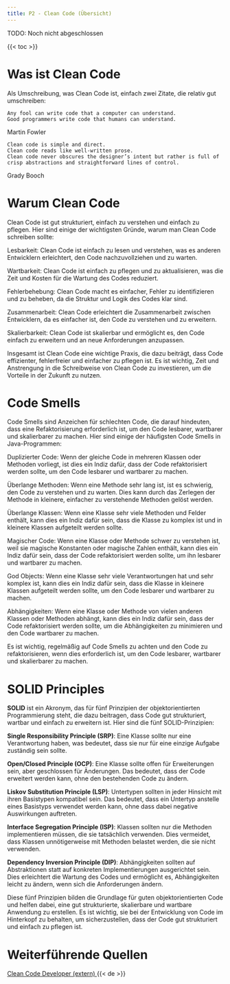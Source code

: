 ```yaml
---
title: P2 - Clean Code (Übersicht)
---
```


TODO: Noch nicht abgeschlossen

{{< toc >}}

# Was ist Clean Code

Als Umschreibung, was Clean Code ist, einfach zwei Zitate, die relativ gut umschreiben:

```
Any fool can write code that a computer can understand.
Good programmers write code that humans can understand.
```
Martin Fowler

```
Clean code is simple and direct. 
Clean code reads like well-written prose. 
Clean code never obscures the designer’s intent but rather is full of 
crisp abstractions and straightforward lines of control.
```
Grady Booch

# Warum Clean Code

Clean Code ist gut strukturiert, einfach zu verstehen und einfach zu pflegen. Hier sind einige der wichtigsten Gründe, warum man Clean Code schreiben sollte:

Lesbarkeit: Clean Code ist einfach zu lesen und verstehen, was es anderen Entwicklern erleichtert, den Code nachzuvollziehen und zu warten.

Wartbarkeit: Clean Code ist einfach zu pflegen und zu aktualisieren, was die Zeit und Kosten für die Wartung des Codes reduziert.

Fehlerbehebung: Clean Code macht es einfacher, Fehler zu identifizieren und zu beheben, da die Struktur und Logik des Codes klar sind.

Zusammenarbeit: Clean Code erleichtert die Zusammenarbeit zwischen Entwicklern, da es einfacher ist, den Code zu verstehen und zu erweitern.

Skalierbarkeit: Clean Code ist skalierbar und ermöglicht es, den Code einfach zu erweitern und an neue Anforderungen anzupassen.

Insgesamt ist Clean Code eine wichtige Praxis, die dazu beiträgt, dass Code effizienter, fehlerfreier und einfacher zu pflegen ist. Es ist wichtig, Zeit und Anstrengung in die Schreibweise von Clean Code zu investieren, um die Vorteile in der Zukunft zu nutzen.

# Code Smells

Code Smells sind Anzeichen für schlechten Code, die darauf hindeuten, dass eine Refaktorisierung erforderlich ist, um den Code lesbarer, wartbarer und skalierbarer zu machen. Hier sind einige der häufigsten Code Smells in Java-Programmen:

Duplizierter Code: Wenn der gleiche Code in mehreren Klassen oder Methoden vorliegt, ist dies ein Indiz dafür, dass der Code refaktorisiert werden sollte, um den Code lesbarer und wartbarer zu machen.

Überlange Methoden: Wenn eine Methode sehr lang ist, ist es schwierig, den Code zu verstehen und zu warten. Dies kann durch das Zerlegen der Methode in kleinere, einfacher zu verstehende Methoden gelöst werden.

Überlange Klassen: Wenn eine Klasse sehr viele Methoden und Felder enthält, kann dies ein Indiz dafür sein, dass die Klasse zu komplex ist und in kleinere Klassen aufgeteilt werden sollte.

Magischer Code: Wenn eine Klasse oder Methode schwer zu verstehen ist, weil sie magische Konstanten oder magische Zahlen enthält, kann dies ein Indiz dafür sein, dass der Code refaktorisiert werden sollte, um ihn lesbarer und wartbarer zu machen.

God Objects: Wenn eine Klasse sehr viele Verantwortungen hat und sehr komplex ist, kann dies ein Indiz dafür sein, dass die Klasse in kleinere Klassen aufgeteilt werden sollte, um den Code lesbarer und wartbarer zu machen.

Abhängigkeiten: Wenn eine Klasse oder Methode von vielen anderen Klassen oder Methoden abhängt, kann dies ein Indiz dafür sein, dass der Code refaktorisiert werden sollte, um die Abhängigkeiten zu minimieren und den Code wartbarer zu machen.

Es ist wichtig, regelmäßig auf Code Smells zu achten und den Code zu refaktorisieren, wenn dies erforderlich ist, um den Code lesbarer, wartbarer und skalierbarer zu machen.

# SOLID Principles

**SOLID** ist ein Akronym, das für fünf Prinzipien der objektorientierten Programmierung steht, die dazu beitragen, dass Code gut strukturiert, wartbar und einfach zu erweitern ist. Hier sind die fünf SOLID-Prinzipien:

**Single Responsibility Principle (SRP)**: Eine Klasse sollte nur eine Verantwortung haben, was bedeutet, dass sie nur für eine einzige Aufgabe zuständig sein sollte.

**Open/Closed Principle (OCP)**: Eine Klasse sollte offen für Erweiterungen sein, aber geschlossen für Änderungen. Das bedeutet, dass der Code erweitert werden kann, ohne den bestehenden Code zu ändern.

**Liskov Substitution Principle (LSP)**: Untertypen sollten in jeder Hinsicht mit ihren Basistypen kompatibel sein. Das bedeutet, dass ein Untertyp anstelle eines Basistyps verwendet werden kann, ohne dass dabei negative Auswirkungen auftreten.

**Interface Segregation Principle (ISP)**: Klassen sollten nur die Methoden implementieren müssen, die sie tatsächlich verwenden. Dies vermeidet, dass Klassen unnötigerweise mit Methoden belastet werden, die sie nicht verwenden.

**Dependency Inversion Principle (DIP)**: Abhängigkeiten sollten auf Abstraktionen statt auf konkreten Implementierungen ausgerichtet sein. Dies erleichtert die Wartung des Codes und ermöglicht es, Abhängigkeiten leicht zu ändern, wenn sich die Anforderungen ändern.

Diese fünf Prinzipien bilden die Grundlage für guten objektorientierten Code und helfen dabei, eine gut strukturierte, skalierbare und wartbare Anwendung zu erstellen. Es ist wichtig, sie bei der Entwicklung von Code im Hinterkopf zu behalten, um sicherzustellen, dass der Code gut strukturiert und einfach zu pflegen ist.

# Weiterführende Quellen

<a href="https://clean-code-developer.de" target="_blank"> Clean Code Developer (extern) </a> {{< de >}}
